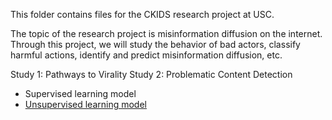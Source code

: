 This folder contains files for the CKIDS research project at USC. 

The topic of the research project is misinformation diffusion on the internet. Through this project, we will study the behavior of bad actors, classify harmful actions, identify and predict misinformation diffusion, etc.

Study 1: Pathways to Virality 
Study 2: Problematic Content Detection 
- Supervised learning model
- [Unsupervised learning model]()
